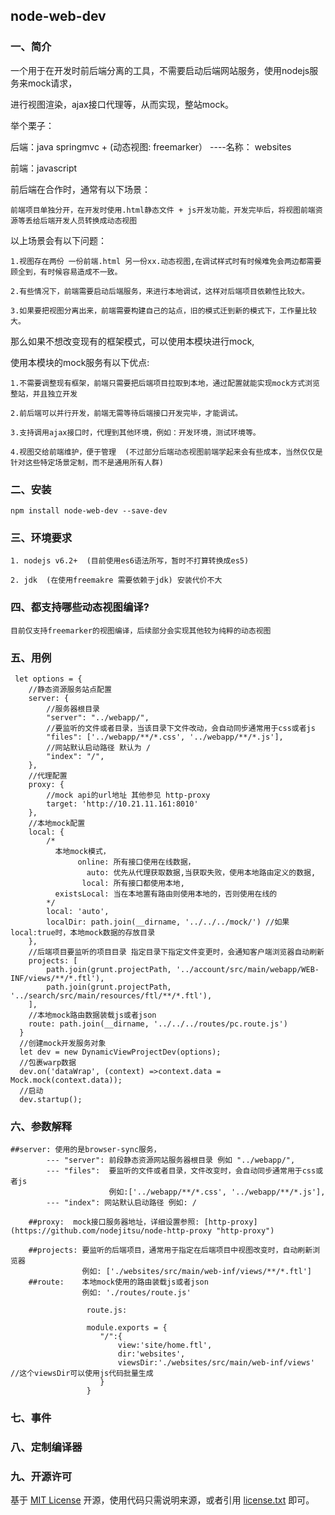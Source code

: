 ## node-web-dev

### 一、简介

一个用于在开发时前后端分离的工具，不需要启动后端网站服务，使用nodejs服务来mock请求，

进行视图渲染，ajax接口代理等，从而实现，整站mock。

举个栗子：

  后端：java springmvc + (动态视图: freemarker） ----名称： websites

  前端：javascript

  前后端在合作时，通常有以下场景：

	前端项目单独分开，在开发时使用.html静态文件 + js开发功能，开发完毕后，将视图前端资源等丢给后端开发人员转换成动态视图

  以上场景会有以下问题：

	1.视图存在两份 一份前端.html 另一份xx.动态视图,在调试样式时有时候难免会两边都需要顾全到，有时候容易造成不一致。

	2.有些情况下，前端需要启动后端服务，来进行本地调试，这样对后端项目依赖性比较大。

	3.如果要把视图分离出来，前端需要构建自己的站点，旧的模式迁到新的模式下，工作量比较大。

  那么如果不想改变现有的框架模式，可以使用本模块进行mock,

  使用本模块的mock服务有以下优点:

	1.不需要调整现有框架，前端只需要把后端项目拉取到本地，通过配置就能实现mock方式浏览整站，并且独立开发

	2.前后端可以并行开发，前端无需等待后端接口开发完毕，才能调试。

	3.支持调用ajax接口时，代理到其他环境，例如：开发环境，测试环境等。

	4.视图交给前端维护，便于管理  (不过部分后端动态视图前端学起来会有些成本，当然仅仅是针对这些特定场景定制，而不是通用所有人群)

### 二、安装

    npm install node-web-dev --save-dev
    
### 三、环境要求

    1. nodejs v6.2+  (目前使用es6语法所写，暂时不打算转换成es5)
    
    2. jdk  (在使用freemakre 需要依赖于jdk) 安装代价不大
    
    
### 四、都支持哪些动态视图编译?

    目前仅支持freemarker的视图编译，后续部分会实现其他较为纯粹的动态视图
     
### 五、用例

     let options = {
        //静态资源服务站点配置
        server: {
            //服务器根目录
            "server": "../webapp/", 
            //要监听的文件或者目录，当该目录下文件改动，会自动同步通常用于css或者js
            "files": ['../webapp/**/*.css', '../webapp/**/*.js'], 
            //网站默认启动路径 默认为 /
            "index": "/", 
        },
        //代理配置
        proxy: {
            //mock api的url地址 其他参见 http-proxy
            target: 'http://10.21.11.161:8010' 
        },
        //本地mock配置
        local: {
            /*
              本地mock模式，
                   online: 所有接口使用在线数据，
                     auto: 优先从代理获取数据,当获取失败，使用本地路由定义的数据,
                    local: 所有接口都使用本地,
              existsLocal: 当在本地置有路由则使用本地的，否则使用在线的	
            */
            local: 'auto', 
            localDir: path.join(__dirname, '../../../mock/') //如果local:true时，本地mock数据的存放目录
        },
        //后端项目要监听的项目目录 指定目录下指定文件变更时，会通知客户端浏览器自动刷新
        projects: [
            path.join(grunt.projectPath, '../account/src/main/webapp/WEB-INF/views/**/*.ftl'),
            path.join(grunt.projectPath, '../search/src/main/resources/ftl/**/*.ftl'),
        ],
        //本地mock路由数据装载js或者json
        route: path.join(__dirname, '../../../routes/pc.route.js')
      }
      //创建mock开发服务对象
      let dev = new DynamicViewProjectDev(options);
      //包裹warp数据
      dev.on('dataWrap', (context) =>context.data = Mock.mock(context.data));
      //启动
      dev.startup();
      
### 六、参数解释
	
	##server: 使用的是browser-sync服务，
            --- "server": 前段静态资源网站服务器根目录 例如 "../webapp/",
            --- "files":  要监听的文件或者目录，文件改变时，会自动同步通常用于css或者js
                          例如:['../webapp/**/*.css', '../webapp/**/*.js'], 
            --- "index": 网站默认启动路径 例如: /
        
        ##proxy:  mock接口服务器地址，详细设置参照: [http-proxy](https://github.com/nodejitsu/node-http-proxy "http-proxy")
        
        ##projects: 要监听的后端项目，通常用于指定在后端项目中视图改变时，自动刷新浏览器
                    例如: ['./websites/src/main/web-inf/views/**/*.ftl']
        ##route:    本地mock使用的路由装载js或者json
                    例如: './routes/route.js'
                    
                     route.js:
                     
                     module.exports = {
                     	"/":{
                     		view:'site/home.ftl',
                     		dir:'websites',
                     		viewsDir:'./websites/src/main/web-inf/views' //这个viewsDir可以使用js代码批量生成
                     	}
                     }
                     
                     
        
        

### 七、事件

        

### 八、定制编译器

### 九、开源许可
基于 [MIT License](http://zh.wikipedia.org/wiki/MIT_License) 开源，使用代码只需说明来源，或者引用 [license.txt](https://github.com/sofish/typo.css/blob/master/license.txt) 即可。

